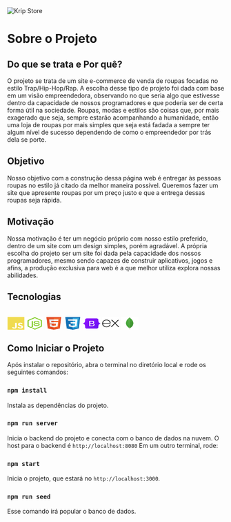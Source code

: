 <img title="Krip Store" src="https://user-images.githubusercontent.com/81436149/202262881-e085160e-d403-4c44-aea6-cdd2ea2710b0.png">

# Sobre o Projeto

## Do que se trata e Por quê?

O projeto se trata de um site e-commerce de venda de roupas focadas no estilo Trap/Hip-Hop/Rap. A escolha desse tipo de projeto foi dada com base em um visão empreendedora, observando no que seria algo que estivesse dentro da capacidade de nossos programadores e que poderia ser de certa forma útil na sociedade. Roupas, modas e estilos são coisas que, por mais exagerado que seja, sempre estarão acompanhando a humanidade, então uma loja de roupas por mais simples que seja está fadada a sempre ter algum nível de sucesso dependendo de como o empreendedor por trás dela se porte.

## Objetivo

Nosso objetivo com a construção dessa página web é entregar às pessoas roupas no estilo já citado da melhor maneira possível. Queremos fazer um site que apresente roupas por um preço justo e que a entrega dessas roupas seja rápida.

## Motivação

Nossa motivação é ter um negócio próprio com nosso estilo preferido, dentro de um site com um design simples, porém agradável. A própria escolha do projeto ser um site foi dada pela capacidade dos nossos programadores, mesmo sendo capazes de construir aplicativos, jogos e afins, a produção exclusiva para web é a que melhor utiliza explora nossas abilidades.

## Tecnologias 

<div style="display: inline_block"><br>
  <a target="_blank" href="https://developer.mozilla.org/pt-BR/docs/Web/JavaScript"><img title="javascript" align="center" height="30" width="40" src="https://raw.githubusercontent.com/devicons/devicon/master/icons/javascript/javascript-plain.svg"></a>
  <a target="_blank" href="https://nodejs.org/en/"><img title="nodejs" align="center" height="30" width="40" src="https://raw.githubusercontent.com/devicons/devicon/master/icons/nodejs/nodejs-original.svg"></a>
  <a target="_blank" href="https://developer.mozilla.org/pt-BR/docs/Web/HTML"><img title="html5" align="center" height="30" width="40" src="https://raw.githubusercontent.com/devicons/devicon/master/icons/html5/html5-original.svg"></a>
  <a target="_blank" href="https://developer.mozilla.org/pt-BR/docs/Web/CSS"><img title="css3" align="center" height="30" width="40" src="https://raw.githubusercontent.com/devicons/devicon/master/icons/css3/css3-original.svg"></a>
  <a target="_blank" href="https://getbootstrap.com/"><img title="bootstrap" align="center" height="30" width="40" src="https://github.com/devicons/devicon/blob/master/icons/bootstrap/bootstrap-original.svg"></a>
  <a target="_blank" href="https://expressjs.com/"><img title="express" align="center" height="30" width="40" src="https://github.com/devicons/devicon/blob/master/icons/express/express-original.svg"></a>
  <a target="_blank" href="https://www.mongodb.com/"><img title="mongodb" align="center" height="30" width="40" src="https://github.com/devicons/devicon/blob/master/icons/mongodb/mongodb-original.svg"></a>
</div>

## Como Iniciar o Projeto

Após instalar o repositório, abra o terminal no diretório local e rode os seguintes comandos:

### `npm install`

Instala as dependências do projeto.

### `npm run server`

Inicia o backend do projeto e conecta com o banco de dados na nuvem.
O host para o backend é `http://localhost:8080`
Em um outro terminal, rode:

### `npm start`

Inicia o projeto, que estará no `http://localhost:3000`.

### `npm run seed`

Esse comando irá popular o banco de dados.
